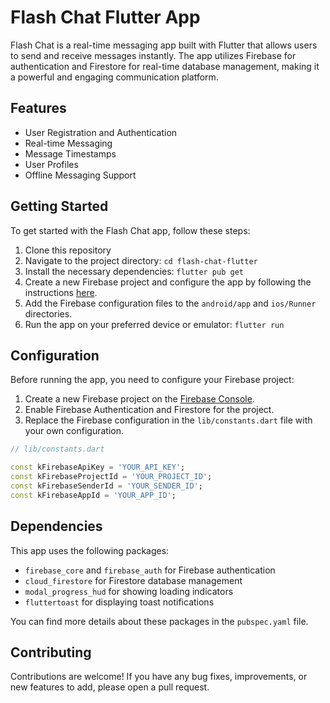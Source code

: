 
# Flash Chat Flutter App

Flash Chat is a real-time messaging app built with Flutter that allows users to send and receive messages instantly. The app utilizes Firebase for authentication and Firestore for real-time database management, making it a powerful and engaging communication platform.

## Features

- User Registration and Authentication
- Real-time Messaging
- Message Timestamps
- User Profiles
- Offline Messaging Support

## Getting Started

To get started with the Flash Chat app, follow these steps:

1. Clone this repository
2. Navigate to the project directory: `cd flash-chat-flutter`
3. Install the necessary dependencies: `flutter pub get`
4. Create a new Firebase project and configure the app by following the instructions [here](https://firebase.flutter.dev/docs/overview).
5. Add the Firebase configuration files to the `android/app` and `ios/Runner` directories.
6. Run the app on your preferred device or emulator: `flutter run`

## Configuration

Before running the app, you need to configure your Firebase project:

1. Create a new Firebase project on the [Firebase Console](https://console.firebase.google.com/).
2. Enable Firebase Authentication and Firestore for the project.
3. Replace the Firebase configuration in the `lib/constants.dart` file with your own configuration.

```dart
// lib/constants.dart

const kFirebaseApiKey = 'YOUR_API_KEY';
const kFirebaseProjectId = 'YOUR_PROJECT_ID';
const kFirebaseSenderId = 'YOUR_SENDER_ID';
const kFirebaseAppId = 'YOUR_APP_ID';
```

## Dependencies

This app uses the following packages:

- `firebase_core` and `firebase_auth` for Firebase authentication
- `cloud_firestore` for Firestore database management
- `modal_progress_hud` for showing loading indicators
- `fluttertoast` for displaying toast notifications

You can find more details about these packages in the `pubspec.yaml` file.

## Contributing

Contributions are welcome! If you have any bug fixes, improvements, or new features to add, please open a pull request.
